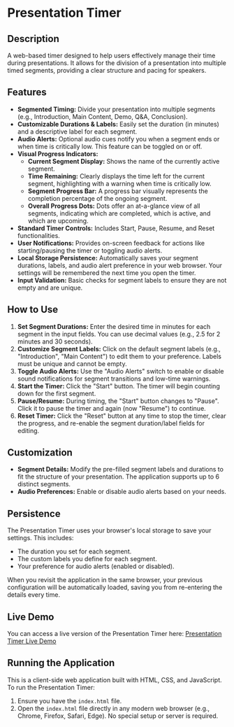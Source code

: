 # Presentation Timer

## Description
A web-based timer designed to help users effectively manage their time during presentations. It allows for the division of a presentation into multiple timed segments, providing a clear structure and pacing for speakers.

## Features
- **Segmented Timing:** Divide your presentation into multiple segments (e.g., Introduction, Main Content, Demo, Q&A, Conclusion).
- **Customizable Durations & Labels:** Easily set the duration (in minutes) and a descriptive label for each segment.
- **Audio Alerts:** Optional audio cues notify you when a segment ends or when time is critically low. This feature can be toggled on or off.
- **Visual Progress Indicators:**
    - **Current Segment Display:** Shows the name of the currently active segment.
    - **Time Remaining:** Clearly displays the time left for the current segment, highlighting with a warning when time is critically low.
    - **Segment Progress Bar:** A progress bar visually represents the completion percentage of the ongoing segment.
    - **Overall Progress Dots:** Dots offer an at-a-glance view of all segments, indicating which are completed, which is active, and which are upcoming.
- **Standard Timer Controls:** Includes Start, Pause, Resume, and Reset functionalities.
- **User Notifications:** Provides on-screen feedback for actions like starting/pausing the timer or toggling audio alerts.
- **Local Storage Persistence:** Automatically saves your segment durations, labels, and audio alert preference in your web browser. Your settings will be remembered the next time you open the timer.
- **Input Validation:** Basic checks for segment labels to ensure they are not empty and are unique.

## How to Use
1.  **Set Segment Durations:** Enter the desired time in minutes for each segment in the input fields. You can use decimal values (e.g., 2.5 for 2 minutes and 30 seconds).
2.  **Customize Segment Labels:** Click on the default segment labels (e.g., "Introduction", "Main Content") to edit them to your preference. Labels must be unique and cannot be empty.
3.  **Toggle Audio Alerts:** Use the "Audio Alerts" switch to enable or disable sound notifications for segment transitions and low-time warnings.
4.  **Start the Timer:** Click the "Start" button. The timer will begin counting down for the first segment.
5.  **Pause/Resume:** During timing, the "Start" button changes to "Pause". Click it to pause the timer and again (now "Resume") to continue.
6.  **Reset Timer:** Click the "Reset" button at any time to stop the timer, clear the progress, and re-enable the segment duration/label fields for editing.

## Customization
- **Segment Details:** Modify the pre-filled segment labels and durations to fit the structure of your presentation. The application supports up to 6 distinct segments.
- **Audio Preferences:** Enable or disable audio alerts based on your needs.

## Persistence
The Presentation Timer uses your browser's local storage to save your settings. This includes:
- The duration you set for each segment.
- The custom labels you define for each segment.
- Your preference for audio alerts (enabled or disabled).

When you revisit the application in the same browser, your previous configuration will be automatically loaded, saving you from re-entering the details every time.

## Live Demo
You can access a live version of the Presentation Timer here:
[Presentation Timer Live Demo](https://shpaq4fun.github.io/pres_timer/)

## Running the Application
This is a client-side web application built with HTML, CSS, and JavaScript.
To run the Presentation Timer:
1.  Ensure you have the `index.html` file.
2.  Open the `index.html` file directly in any modern web browser (e.g., Chrome, Firefox, Safari, Edge).
No special setup or server is required.